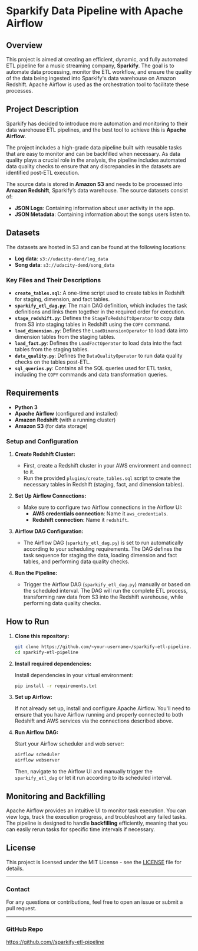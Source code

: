 # Sparkify Data Pipeline with Apache Airflow

## Overview

This project is aimed at creating an efficient, dynamic, and fully automated ETL pipeline for a music streaming company, **Sparkify**. The goal is to automate data processing, monitor the ETL workflow, and ensure the quality of the data being ingested into Sparkify's data warehouse on Amazon Redshift. Apache Airflow is used as the orchestration tool to facilitate these processes.

## Project Description

Sparkify has decided to introduce more automation and monitoring to their data warehouse ETL pipelines, and the best tool to achieve this is **Apache Airflow**. 

The project includes a high-grade data pipeline built with reusable tasks that are easy to monitor and can be backfilled when necessary. As data quality plays a crucial role in the analysis, the pipeline includes automated data quality checks to ensure that any discrepancies in the datasets are identified post-ETL execution.

The source data is stored in **Amazon S3** and needs to be processed into **Amazon Redshift**, Sparkify’s data warehouse. The source datasets consist of:

- **JSON Logs**: Containing information about user activity in the app.
- **JSON Metadata**: Containing information about the songs users listen to.

## Datasets

The datasets are hosted in S3 and can be found at the following locations:

- **Log data**: `s3://udacity-dend/log_data`
- **Song data**: `s3://udacity-dend/song_data`

### Key Files and Their Descriptions

- **`create_tables.sql`**: A one-time script used to create tables in Redshift for staging, dimension, and fact tables.
- **`sparkify_etl_dag.py`**: The main DAG definition, which includes the task definitions and links them together in the required order for execution.
- **`stage_redshift.py`**: Defines the `StageToRedshiftOperator` to copy data from S3 into staging tables in Redshift using the `COPY` command.
- **`load_dimension.py`**: Defines the `LoadDimensionOperator` to load data into dimension tables from the staging tables.
- **`load_fact.py`**: Defines the `LoadFactOperator` to load data into the fact tables from the staging tables.
- **`data_quality.py`**: Defines the `DataQualityOperator` to run data quality checks on the tables post-ETL.
- **`sql_queries.py`**: Contains all the SQL queries used for ETL tasks, including the `COPY` commands and data transformation queries.

## Requirements

- **Python 3**
- **Apache Airflow** (configured and installed)
- **Amazon Redshift** (with a running cluster)
- **Amazon S3** (for data storage)

### Setup and Configuration

1. **Create Redshift Cluster:**
   - First, create a Redshift cluster in your AWS environment and connect to it.
   - Run the provided `plugins/create_tables.sql` script to create the necessary tables in Redshift (staging, fact, and dimension tables).

2. **Set Up Airflow Connections:**
   - Make sure to configure two Airflow connections in the Airflow UI:
     - **AWS credentials connection**: Name it `aws_credentials`.
     - **Redshift connection**: Name it `redshift`.

3. **Airflow DAG Configuration:**
   - The Airflow DAG (`sparkify_etl_dag.py`) is set to run automatically according to your scheduling requirements. The DAG defines the task sequence for staging the data, loading dimension and fact tables, and performing data quality checks.

4. **Run the Pipeline:**
   - Trigger the Airflow DAG (`sparkify_etl_dag.py`) manually or based on the scheduled interval. The DAG will run the complete ETL process, transforming raw data from S3 into the Redshift warehouse, while performing data quality checks.

## How to Run

1. **Clone this repository:**

    ```bash
    git clone https://github.com/<your-username>/sparkify-etl-pipeline.git
    cd sparkify-etl-pipeline
    ```

2. **Install required dependencies:**

    Install dependencies in your virtual environment:

    ```bash
    pip install -r requirements.txt
    ```

3. **Set up Airflow:**

    If not already set up, install and configure Apache Airflow. You'll need to ensure that you have Airflow running and properly connected to both Redshift and AWS services via the connections described above.

4. **Run Airflow DAG:**

    Start your Airflow scheduler and web server:

    ```bash
    airflow scheduler
    airflow webserver
    ```

    Then, navigate to the Airflow UI and manually trigger the `sparkify_etl_dag` or let it run according to its scheduled interval.

## Monitoring and Backfilling

Apache Airflow provides an intuitive UI to monitor task execution. You can view logs, track the execution progress, and troubleshoot any failed tasks. The pipeline is designed to handle **backfilling** efficiently, meaning that you can easily rerun tasks for specific time intervals if necessary.

## License

This project is licensed under the MIT License - see the [LICENSE](LICENSE) file for details.

---

### Contact

For any questions or contributions, feel free to open an issue or submit a pull request.

---

### GitHub Repo

[https://github.com/<your-username>/sparkify-etl-pipeline](https://github.com/<your-username>/sparkify-etl-pipeline)

